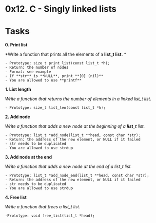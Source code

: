 # 0x12. C - Singly linked lists

# Tasks

**0. Print list**

*Write a function that prints all the elements of a **list_t list.** *

    - Prototype: size_t print_list(const list_t *h);
    - Return: the number of nodes
    - Format: see example
    - If **str** is **NULL**, print **[0] (nil)**
    - You are allowed to use **printf**

**1. List length**

*Write a function that returns the number of elements in a linked list_t list.*

    - Prototype: size_t list_len(const list_t *h);


**2. Add node**

*Write a function that adds a new node at the beginning of a **list_t** list.*

    - Prototype: list_t *add_node(list_t **head, const char *str);
    - Return: the address of the new element, or NULL if it failed
    - str needs to be duplicated
    - You are allowed to use strdup


**3. Add node at the end**

*Write a function that adds a new node at the end of a list_t list.*

    - Prototype: list_t *add_node_end(list_t **head, const char *str);
    - Return: the address of the new element, or NULL if it failed
    - str needs to be duplicated
    - You are allowed to use strdup


**4. Free list**

*Write a function that frees a list_t list.*

    -Prototype: void free_list(list_t *head);
